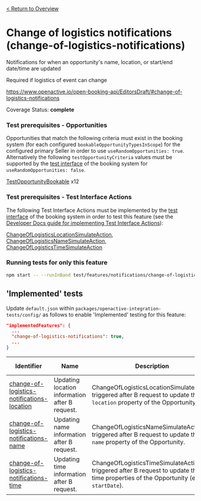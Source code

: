 [< Return to Overview](../../README.md)
# Change of logistics notifications (change-of-logistics-notifications)

Notifications for when an opportunity's name, location, or start/end date/time are updated 

Required if logistics of event can change

https://www.openactive.io/open-booking-api/EditorsDraft/#change-of-logistics-notifications

Coverage Status: **complete**
### Test prerequisites - Opportunities
Opportunities that match the following criteria must exist in the booking system (for each configured `bookableOpportunityTypesInScope`) for the configured primary Seller in order to use `useRandomOpportunities: true`. Alternatively the following `testOpportunityCriteria` values must be supported by the [test interface](https://openactive.io/test-interface/) of the booking system for `useRandomOpportunities: false`.

[TestOpportunityBookable](https://openactive.io/test-interface#TestOpportunityBookable) x12
### Test prerequisites - Test Interface Actions

The following Test Interface Actions must be implemented by the [test interface](https://openactive.io/test-interface/) of the booking system in order to test this feature (see the [Developer Docs guide for implementing Test Interface Actions](https://developer.openactive.io/open-booking-api/test-suite/implementing-the-test-interface/test-interface-actions)):

[ChangeOfLogisticsLocationSimulateAction](https://openactive.io/test-interface#ChangeOfLogisticsLocationSimulateAction), [ChangeOfLogisticsNameSimulateAction](https://openactive.io/test-interface#ChangeOfLogisticsNameSimulateAction), [ChangeOfLogisticsTimeSimulateAction](https://openactive.io/test-interface#ChangeOfLogisticsTimeSimulateAction)


### Running tests for only this feature

```bash
npm start -- --runInBand test/features/notifications/change-of-logistics-notifications/
```



## 'Implemented' tests

Update `default.json` within `packages/openactive-integration-tests/config/` as follows to enable 'Implemented' testing for this feature:

```json
"implementedFeatures": {
  ...
  "change-of-logistics-notifications": true,
  ...
}
```

| Identifier | Name | Description | Prerequisites per Opportunity Type | Required Test Interface Actions |
|------------|------|-------------|---------------|-------------------|
| [change-of-logistics-notifications-location](./implemented/change-of-logistics-notifications-location-test.js) | Updating location information after B request. | ChangeOfLogisticsLocationSimulateAction triggered after B request to update the `location` property of the Opportunity. | [TestOpportunityBookable](https://openactive.io/test-interface#TestOpportunityBookable) x4 | [ChangeOfLogisticsLocationSimulateAction](https://openactive.io/test-interface#ChangeOfLogisticsLocationSimulateAction) |
| [change-of-logistics-notifications-name](./implemented/change-of-logistics-notifications-name-test.js) | Updating name information after B request. | ChangeOfLogisticsNameSimulateAction triggered after B request to update the `name` property of the Opportunity. | [TestOpportunityBookable](https://openactive.io/test-interface#TestOpportunityBookable) x4 | [ChangeOfLogisticsNameSimulateAction](https://openactive.io/test-interface#ChangeOfLogisticsNameSimulateAction) |
| [change-of-logistics-notifications-time](./implemented/change-of-logistics-notifications-time-test.js) | Updating time information after B request. | ChangeOfLogisticsTimeSimulateAction triggered after B request to update the time properties of the Opportunity (e.g. `startDate`). | [TestOpportunityBookable](https://openactive.io/test-interface#TestOpportunityBookable) x4 | [ChangeOfLogisticsTimeSimulateAction](https://openactive.io/test-interface#ChangeOfLogisticsTimeSimulateAction) |


